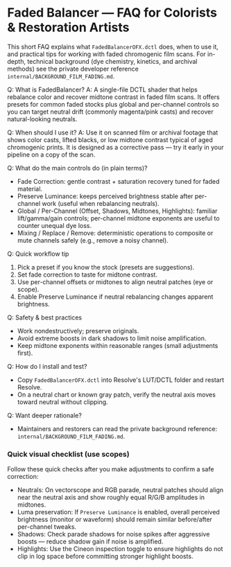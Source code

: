 # Faded Balancer — FAQ for Colorists & Restoration Artists

This short FAQ explains what `FadedBalancerOFX.dctl` does, when to use it, and practical tips for working with faded chromogenic film scans. For in-depth, technical background (dye chemistry, kinetics, and archival methods) see the private developer reference `internal/BACKGROUND_FILM_FADING.md`.

Q: What is FadedBalancer?
A: A single-file DCTL shader that helps rebalance color and recover midtone contrast in faded film scans. It offers presets for common faded stocks plus global and per-channel controls so you can target neutral drift (commonly magenta/pink casts) and recover natural-looking neutrals.

Q: When should I use it?
A: Use it on scanned film or archival footage that shows color casts, lifted blacks, or low midtone contrast typical of aged chromogenic prints. It is designed as a corrective pass — try it early in your pipeline on a copy of the scan.

Q: What do the main controls do (in plain terms)?
- Fade Correction: gentle contrast + saturation recovery tuned for faded material.
- Preserve Luminance: keeps perceived brightness stable after per-channel work (useful when rebalancing neutrals).
- Global / Per-Channel (Offset, Shadows, Midtones, Highlights): familiar lift/gamma/gain controls; per-channel midtone exponents are useful to counter unequal dye loss.
- Mixing / Replace / Remove: deterministic operations to composite or mute channels safely (e.g., remove a noisy channel).

Q: Quick workflow tip
1. Pick a preset if you know the stock (presets are suggestions).
2. Set fade correction to taste for midtone contrast.
3. Use per-channel offsets or midtones to align neutral patches (eye or scope).
4. Enable Preserve Luminance if neutral rebalancing changes apparent brightness.

Q: Safety & best practices
- Work nondestructively; preserve originals.
- Avoid extreme boosts in dark shadows to limit noise amplification.
- Keep midtone exponents within reasonable ranges (small adjustments first).

Q: How do I install and test?
- Copy `FadedBalancerOFX.dctl` into Resolve's LUT/DCTL folder and restart Resolve.
- On a neutral chart or known gray patch, verify the neutral axis moves toward neutral without clipping.

Q: Want deeper rationale?
- Maintainers and restorers can read the private background reference: `internal/BACKGROUND_FILM_FADING.md`.

### Quick visual checklist (use scopes)
Follow these quick checks after you make adjustments to confirm a safe correction:

- Neutrals: On vectorscope and RGB parade, neutral patches should align near the neutral axis and show roughly equal R/G/B amplitudes in midtones.
- Luma preservation: If `Preserve Luminance` is enabled, overall perceived brightness (monitor or waveform) should remain similar before/after per-channel tweaks.
- Shadows: Check parade shadows for noise spikes after aggressive boosts — reduce shadow gain if noise is amplified.
- Highlights: Use the Cineon inspection toggle to ensure highlights do not clip in log space before committing stronger highlight boosts.
